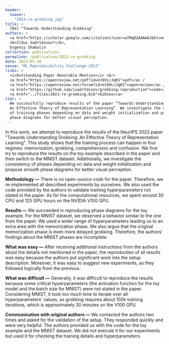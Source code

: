```yaml
---
header:
  teaser:
    "2023-re-grokking.jpg"
title: >
  [Re] "Towards Understanding Grokking"
authors: >
  <a href="https://scholar.google.com/citations?user=a7Mq82AAAAAJ&hl=en">Alexander Shabalin*</a>,
  <b>Ildus Sadrtdinov*</b>, 
  Evgeniy Shabalin
collection: publications
permalink: /publication/2023-re-grokking
date: 2023-07-20
venue: "ML Reproducibility Challenge 2022"
links: >
  <i>Outstanding Paper Honorable Mention</i> <br>
  <a href="https://openreview.net/pdf?id=Vz9VLcJqKS">pdf</a> /
  <a href="https://openreview.net/forum?id=Vz9VLcJqKS">openreview</a> /
  <a href="https://github.com/isadrtdinov/grokking-reproduction">code</a> /
  <a href="../files/2023-re-grokking.bib">bibtex</a>
tldr: >
  We successfully reproduce results of the paper “Towards Understanding Grokking:
  An Effective Theory of Representation Learning”. We investigate the consistency
  of training phases depending on data and weight initialization and propose smooth
  phase diagrams for better visual perception.
---
```


In this work, we attempt to reproduce the results of the NeurIPS 2022 paper 
"Towards Understanding Grokking: An Effective Theory of Representation Learning".
This study shows that the training process can happen in four regimes:
memorization, grokking, comprehension and confusion. We first try to reproduce the
results on the toy example described in the paper and then switch to the MNIST dataset.
Additionally, we investigate the consistency of phases depending on data and
weight initialization and propose smooth phase diagrams for better visual perception.

**Methodology &mdash;**
There is no open-source code for the paper. Therefore, we re-implemented all described
experiments by ourselves. We also used the code provided by the authors to validate
training hyperparameters not stated in the paper. As for the computational resources,
we spent around 30 CPU and 125 GPU hours on the NVIDIA V100 GPU.

**Results &mdash;**
We succeeded in reproducing phase diagrams for the toy example. For the MNIST dataset,
we observed a behavior similar to the one from the paper. We used a wider range of
hyperparameters leading us to an extra area with the memorization phase. We also argue
that the original memorization phase is even more delayed grokking. Therefore,
the authors' findings about the MNIST phases are incomplete.

**What was easy &mdash;**
After receiving additional instructions from the authors about the details not
mentioned in the paper, the reproduction of all results was easy because the authors
put significant work into the setup description. Moreover, it was easy to suggest
new experiments, as they followed logically from the previous.

**What was difficult &mdash;**
Generally, it was difficult to reproduce the results because some critical
hyperparameters (the activation function for the toy model and the batch size for MNIST)
were not stated in the paper. Considering MNIST, it took too much time to iterate
over all hyperparameters' values, as grokking requires about 100k training iterations,
which is approximately 30 minutes on the V100 GPU.

**Communication with original authors &mdash;**
We contacted the authors two times and asked for the validation of the setup.
They responded quickly and were very helpful. The authors provided us with the code
for the toy example and the MNIST dataset. We did not execute it for our experiments
but used it for checking the training details and hyperparameters.